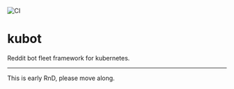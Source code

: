![CI](https://github.com/timberhill/kubot/actions/workflows/tests.yaml/badge.svg)

# kubot

Reddit bot fleet framework for kubernetes.

---

This is early RnD, please move along.
